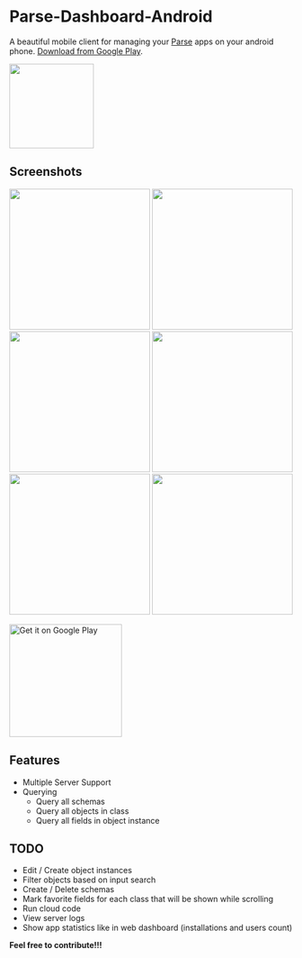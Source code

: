 # Parse-Dashboard-Android
A beautiful mobile client for managing your [Parse](http://parseplatform.org/) apps on your android phone. [Download from Google Play](https://play.google.com/store/apps/details?id=com.galtashma.parsedashboard&utm_source=github).

<img src="https://github.com/bitterbit/Parse-Dashboard-Android/raw/master/imgs/parse_dashboard_android.png" height=150></img>

## Screenshots
<img src="https://github.com/bitterbit/Parse-Dashboard-Android/raw/master/imgs/device-2018-03-18-224304.png" width=250></img>
<img src="https://github.com/bitterbit/Parse-Dashboard-Android/raw/master/imgs/device-2018-03-18-223646.png" width=250></img>
<img src="https://github.com/bitterbit/Parse-Dashboard-Android/raw/master/imgs/device-2018-03-18-223736.png" width=250></img>
<img src="https://github.com/bitterbit/Parse-Dashboard-Android/raw/master/imgs/device-2018-03-18-223714.png" width=250></img>
<img src="https://github.com/bitterbit/Parse-Dashboard-Android/raw/master/imgs/device-2018-03-18-224127.png" width=250></img>
<img src="https://github.com/bitterbit/Parse-Dashboard-Android/raw/master/imgs/device-2018-03-18-223754.png" width=250></img>


<a href='https://play.google.com/store/apps/details?id=com.galtashma.parsedashboard&utm_source=github&pcampaignid=MKT-Other-global-all-co-prtnr-py-PartBadge-Mar2515-1'> <img alt='Get it on Google Play' width=200 src='https://play.google.com/intl/en_us/badges/images/generic/en_badge_web_generic.png'/></a>

## Features
* Multiple Server Support
* Querying
  * Query all schemas
  * Query all objects in class
  * Query all fields in object instance

## TODO
* Edit / Create object instances
* Filter objects based on input search
* Create / Delete schemas
* Mark favorite fields for each class that will be shown while scrolling
* Run cloud code
* View server logs
* Show app statistics like in web dashboard (installations and users count)

**Feel free to contribute!!!**
